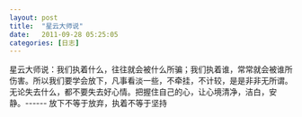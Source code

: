 ```yaml
---
layout: post
title:  "星云大师说"
date:   2011-09-28 05:25:05
categories: [日志]
---
```


星云大师说：我们执着什么，往往就会被什么所骗；我们执着谁，常常就会被谁所伤害。所以我们要学会放下，凡事看淡一些，不牵挂，不计较，是是非非无所谓。无论失去什么，都不要失去好心情。把握住自己的心，让心境清净，洁白，安静。------ 放下不等于放弃，执着不等于坚持